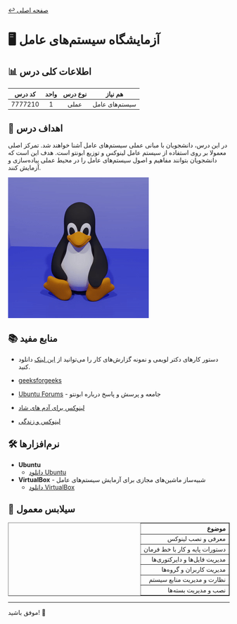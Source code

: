 
[↩️ صفحه اصلی](/README.md)

# 🖥️ آزمایشگاه سیستم‌های عامل

## 📊 اطلاعات کلی درس
| کد درس | واحد | نوع درس | هم نیاز |
|:------:|:----:|:-------:|:--------:|
| 7777210 |  1   | عملی    | سیستم‌های عامل |

## 🎯 اهداف درس
در این درس، دانشجویان با مبانی عملی سیستم‌های عامل آشنا خواهند شد. تمرکز اصلی معمولا بر روی استفاده از سیستم عامل لینوکس و توزیع ابونتو است. هدف این است که دانشجویان بتوانند مفاهیم و اصول سیستم‌های عامل را در محیط عملی پیاده‌سازی و آزمایش کنند.

![gif](./تصاویر/gif.gif)

## 📚 منابع مفید
- دستور کارهای دکتر لویمی و نمونه گزارش‌های کار را می‌توانید از [این لینک](./دکتر%20لویمی/نمونه%20گزارش%20کار) دانلود کنید.

- [geeksforgeeks](https://www.geeksforgeeks.org/linux-tutorial/)

- [Ubuntu Forums](https://ubuntuforums.org/) - جامعه و پرسش و پاسخ درباره ابونتو

- [لینوکس برای آدم های شاد](https://www.youtube.com/playlist?list=PL-tKrPVkKKE2AniHDmp6zK9KGD1sjf0bd)

- [لینوکس و زندگی](https://linuxbook.ir/chapters/linux_philosophy.html)


## 🛠️ نرم‌افزارها
- **Ubuntu** 
  - [دانلود Ubuntu](https://ubuntu.com/download)
- **VirtualBox** - شبیه‌ساز ماشین‌های مجازی برای آزمایش سیستم‌های عامل
  - [دانلود VirtualBox](https://www.virtualbox.org/)

## 📅 سیلابس معمول
<div style="text-align: right; direction: rtl;">
    <table border="1">
        <thead>
            <tr>
                <th>موضوع</th>
            </tr>
        </thead>
        <tbody>
            <tr>
                <td>معرفی و نصب لینوکس</td>
            </tr>
            <tr>
                <td>دستورات پایه و کار با خط فرمان</td>
            </tr>
            <tr>
                <td>مدیریت فایل‌ها و دایرکتوری‌ها</td>
            </tr>
            <tr>
                <td>مدیریت کاربران و گروه‌ها</td>
            </tr>
            <tr>
                <td>نظارت و مدیریت منابع سیستم</td>
            </tr>
            <tr>
                <td>نصب و مدیریت بسته‌ها</td>
            </tr>
        </tbody>
    </table>
</div>


---

موفق باشید! 🚀
